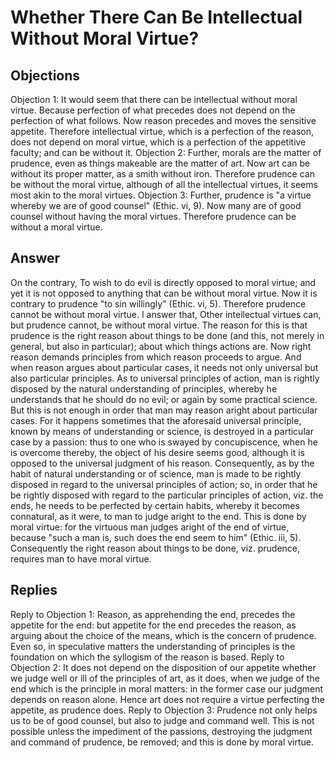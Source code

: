 # Whether There Can Be Intellectual Without Moral Virtue?
## Objections
Objection 1: It would seem that there can be intellectual without moral virtue. Because perfection of what precedes does not depend on the perfection of what follows. Now reason precedes and moves the sensitive appetite. Therefore intellectual virtue, which is a perfection of the reason, does not depend on moral virtue, which is a perfection of the appetitive faculty; and can be without it.
Objection 2: Further, morals are the matter of prudence, even as things makeable are the matter of art. Now art can be without its proper matter, as a smith without iron. Therefore prudence can be without the moral virtue, although of all the intellectual virtues, it seems most akin to the moral virtues.
Objection 3: Further, prudence is "a virtue whereby we are of good counsel" (Ethic. vi, 9). Now many are of good counsel without having the moral virtues. Therefore prudence can be without a moral virtue.
## Answer
On the contrary, To wish to do evil is directly opposed to moral virtue; and yet it is not opposed to anything that can be without moral virtue. Now it is contrary to prudence "to sin willingly" (Ethic. vi, 5). Therefore prudence cannot be without moral virtue.
I answer that, Other intellectual virtues can, but prudence cannot, be without moral virtue. The reason for this is that prudence is the right reason about things to be done (and this, not merely in general, but also in particular); about which things actions are. Now right reason demands principles from which reason proceeds to argue. And when reason argues about particular cases, it needs not only universal but also particular principles. As to universal principles of action, man is rightly disposed by the natural understanding of principles, whereby he understands that he should do no evil; or again by some practical science. But this is not enough in order that man may reason aright about particular cases. For it happens sometimes that the aforesaid universal principle, known by means of understanding or science, is destroyed in a particular case by a passion: thus to one who is swayed by concupiscence, when he is overcome thereby, the object of his desire seems good, although it is opposed to the universal judgment of his reason. Consequently, as by the habit of natural understanding or of science, man is made to be rightly disposed in regard to the universal principles of action; so, in order that he be rightly disposed with regard to the particular principles of action, viz. the ends, he needs to be perfected by certain habits, whereby it becomes connatural, as it were, to man to judge aright to the end. This is done by moral virtue: for the virtuous man judges aright of the end of virtue, because "such a man is, such does the end seem to him" (Ethic. iii, 5). Consequently the right reason about things to be done, viz. prudence, requires man to have moral virtue.
## Replies
Reply to Objection 1: Reason, as apprehending the end, precedes the appetite for the end: but appetite for the end precedes the reason, as arguing about the choice of the means, which is the concern of prudence. Even so, in speculative matters the understanding of principles is the foundation on which the syllogism of the reason is based.
Reply to Objection 2: It does not depend on the disposition of our appetite whether we judge well or ill of the principles of art, as it does, when we judge of the end which is the principle in moral matters: in the former case our judgment depends on reason alone. Hence art does not require a virtue perfecting the appetite, as prudence does.
Reply to Objection 3: Prudence not only helps us to be of good counsel, but also to judge and command well. This is not possible unless the impediment of the passions, destroying the judgment and command of prudence, be removed; and this is done by moral virtue.